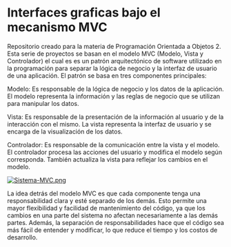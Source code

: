# Interfaces graficas bajo el mecanismo **MVC**
Repositorio creado para la materia de Programación Orientada a Objetos 2. Esta serie de proyectos se basan en el modelo MVC (Modelo, Vista y Controlador) el cual es es un patrón arquitectónico de software utilizado en la programación para separar la lógica de negocio y la interfaz de usuario de una aplicación. El patrón se basa en tres componentes principales:

Modelo: Es responsable de la lógica de negocio y los datos de la aplicación. El modelo representa la información y las reglas de negocio que se utilizan para manipular los datos.

Vista: Es responsable de la presentación de la información al usuario y de la interacción con el mismo. La vista representa la interfaz de usuario y se encarga de la visualización de los datos.

Controlador: Es responsable de la comunicación entre la vista y el modelo. El controlador procesa las acciones del usuario y modifica el modelo según corresponda. También actualiza la vista para reflejar los cambios en el modelo.

[![Sistema-MVC.png](https://i.postimg.cc/1RVLX3RY/Sistema-MVC.png)](https://postimg.cc/Rq9Pb9Hc)

La idea detrás del modelo MVC es que cada componente tenga una responsabilidad clara y esté separado de los demás. Esto permite una mayor flexibilidad y facilidad de mantenimiento del código, ya que los cambios en una parte del sistema no afectan necesariamente a las demás partes. Además, la separación de responsabilidades hace que el código sea más fácil de entender y modificar, lo que reduce el tiempo y los costos de desarrollo.
